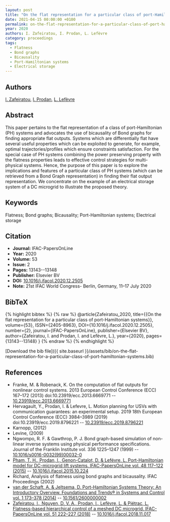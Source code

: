 ```yaml
---
layout: post
title: "On the flat representation for a particular class of port-Hamiltonian systems"
date: 2021-04-15 00:00:00 +0100
permalink: on-the-flat-representation-for-a-particular-class-of-port-hamiltonian-systems
year: 2020
authors: I. Zafeiratou, I. Prodan, L. Lefèvre
category: proceedings
tags:
  - Flatness
  - Bond graphs
  - Bicausality
  - Port-Hamiltonian systems
  - Electrical storage
---
```

 
## Authors
[I. Zafeiratou](authors/i-zafeiratou), [I. Prodan](authors/ionela-prodan), [L. Lefèvre](authors/laurent-lefevre)
 
## Abstract
This paper pertains to the flat representation of a class of port-Hamiltonian (PH) systems and advocates the use of bicausality of Bond graphs for finding appropriate flat outputs. Systems which are differentially flat have several useful properties which can be exploited to generate, for example, optimal trajectories/profiles which ensure constraints satisfaction. For the special case of PH systems combining the power preserving property with the flatness properties leads to effective control strategies for multi-physical systems. Hence, the purpose of this paper is to explore the implications and features of a particular class of PH systems (which can be retrieved from a Bond Graph representation) in finding their flat output representation. We concentrate on the example of an electrical storage system of a DC microgrid to illustrate the proposed theory.
 
## Keywords
Flatness; Bond graphs; Bicausality; Port-Hamiltonian systems; Electrical storage
 
## Citation
- **Journal:** IFAC-PapersOnLine
- **Year:** 2020
- **Volume:** 53
- **Issue:** 2
- **Pages:** 13143--13148
- **Publisher:** Elsevier BV
- **DOI:** [10.1016/j.ifacol.2020.12.2505](https://doi.org/10.1016/j.ifacol.2020.12.2505)
- **Note:** 21st IFAC World Congress- Berlin, Germany, 11–17 July 2020
 
## BibTeX
{% highlight bibtex %}
{% raw %}
@article{Zafeiratou_2020,
  title={{On the flat representation for a particular class of port-Hamiltonian systems}},
  volume={53},
  ISSN={2405-8963},
  DOI={10.1016/j.ifacol.2020.12.2505},
  number={2},
  journal={IFAC-PapersOnLine},
  publisher={Elsevier BV},
  author={Zafeiratou, I. and Prodan, I. and Lefèvre, L.},
  year={2020},
  pages={13143--13148}
}
{% endraw %}
{% endhighlight %}
 
[Download the bib file]({{ site.baseurl }}/assets/bib/on-the-flat-representation-for-a-particular-class-of-port-hamiltonian-systems.bib)
 
## References
- Franke, M. & Robenack, K. On the computation of flat outputs for nonlinear control systems. 2013 European Control Conference (ECC) 167–172 (2013) doi:10.23919/ecc.2013.6669771 -- [10.23919/ecc.2013.6669771](https://doi.org/10.23919/ecc.2013.6669771)
- Hervagault, Y., Prodan, I. & Lefevre, L. Motion planning for USVs with communication guarantees: an experimental setup. 2019 18th European Control Conference (ECC) 3984–3989 (2019) doi:10.23919/ecc.2019.8796221 -- [10.23919/ecc.2019.8796221](https://doi.org/10.23919/ecc.2019.8796221)
- Karnopp, (2012)
- Levine, (2009)
- Ngwompo, R. F. & Gawthrop, P. J. Bond graph-based simulation of non-linear inverse systems using physical performance specifications. Journal of the Franklin Institute vol. 336 1225–1247 (1999) -- [10.1016/s0016-0032(99)00032-0](https://doi.org/10.1016/s0016-0032(99)00032-0)
- [Pham, T. H., Prodan, I., Genon-Catalot, D. & Lefévre, L. Port-Hamiltonian model for DC-microgrid lift systems. IFAC-PapersOnLine vol. 48 117–122 (2015)](port-hamiltonian-model-for-dc-microgrid-lift-systems) -- [10.1016/j.ifacol.2015.10.224](https://doi.org/10.1016/j.ifacol.2015.10.224)
- Richard, Analysis of flatness using bond graphs and bicausality. IFAC Proceedings (2002)
- [van der Schaft, A. & Jeltsema, D. Port-Hamiltonian Systems Theory: An Introductory Overview. Foundations and Trends® in Systems and Control vol. 1 173–378 (2014)](port-hamiltonian-systems-theory-an-introductory-overview) -- [10.1561/2600000002](https://doi.org/10.1561/2600000002)
- [Zafeiratou, I., Nguyen, D. V. A., Prodan, I., Lefèvre, L. & Piétrac, L. Flatness-based hierarchical control of a meshed DC microgrid. IFAC-PapersOnLine vol. 51 222–227 (2018)](flatness-based-hierarchical-control-of-a-meshed-dc-microgrid) -- [10.1016/j.ifacol.2018.11.017](https://doi.org/10.1016/j.ifacol.2018.11.017)

